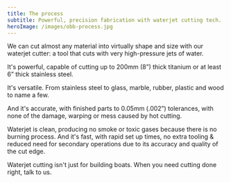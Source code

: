 ```yaml
---
title: The process
subtitle: Powerful, precision fabrication with waterjet cutting tech.
heroImage: /images/obb-process.jpg
---
```


We can cut almost any material into virtually shape and size with our waterjet cutter: a tool that cuts with very high-pressure jets of water.

It's powerful, capable of cutting up to 200mm (8”) thick titanium or at least 6” thick stainless steel.

It's versatile. From stainless steel to glass, marble, rubber, plastic and wood to name a few.

And it's accurate, with finished parts to 0.05mm (.002”) tolerances, with none of the damage, warping or mess caused by hot cutting.

Waterjet is clean, producing no smoke or toxic gases because there is no burning process. And it's fast, with rapid set up times, no extra tooling & reduced need for secondary operations due to its accuracy and quality of the cut edge.

Waterjet cutting isn't just for building boats. When you need cutting done right, talk to us. 
